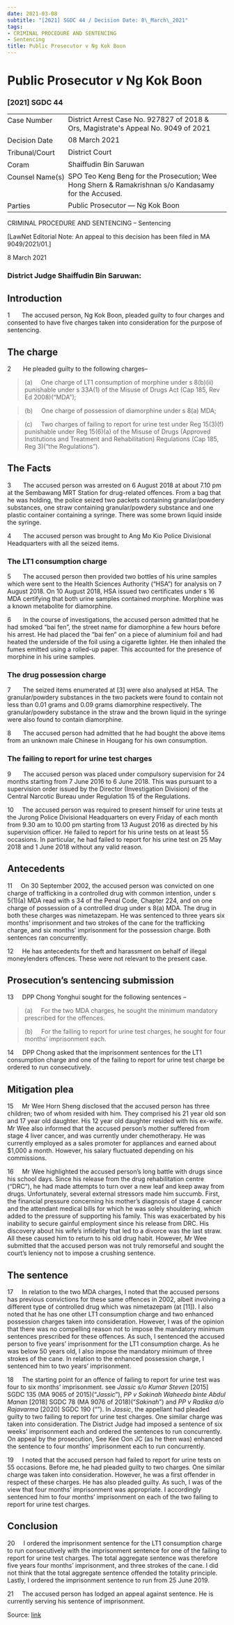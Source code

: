 ```yaml
---
date: 2021-03-08
subtitle: "[2021] SGDC 44 / Decision Date: 8\_March\_2021"
tags:
- CRIMINAL PROCEDURE AND SENTENCING
- Sentencing
title: Public Prosecutor v Ng Kok Boon
---
```

# Public Prosecutor _v_ Ng Kok Boon  

### \[2021\] SGDC 44

<table id="info-table"><tbody><tr class="info-row"><td class="txt-label" style="padding: 4px 0px; white-space: nowrap" valign="top">Case Number</td><td class="txt-body">District Arrest Case No. 927827 of 2018 &amp; Ors, Magistrate's Appeal No. 9049 of 2021</td></tr><tr class="info-row"><td class="txt-label" style="padding: 4px 0px; white-space: nowrap" valign="top">Decision Date</td><td class="txt-body">08 March 2021</td></tr><tr class="info-row"><td class="txt-label" style="padding: 4px 0px; white-space: nowrap" valign="top">Tribunal/Court</td><td class="txt-body">District Court</td></tr><tr class="info-row"><td class="txt-label" style="padding: 4px 0px; white-space: nowrap" valign="top">Coram</td><td class="txt-body">Shaiffudin Bin Saruwan</td></tr><tr class="info-row"><td class="txt-label" style="padding: 4px 0px; white-space: nowrap" valign="top">Counsel Name(s)</td><td class="txt-body">SPO Teo Keng Beng for the Prosecution; Wee Hong Shern &amp; Ramakrishnan s/o Kandasamy for the Accused.</td></tr><tr class="info-row"><td class="txt-label" style="padding: 4px 0px; white-space: nowrap" valign="top">Parties</td><td class="txt-body">Public Prosecutor — Ng Kok Boon</td></tr></tbody></table>

CRIMINAL PROCEDURE AND SENTENCING – Sentencing

\[LawNet Editorial Note: An appeal to this decision has been filed in MA 9049/2021/01.\]

8 March 2021

### District Judge Shaiffudin Bin Saruwan:

## Introduction

1       The accused person, Ng Kok Boon, pleaded guilty to four charges and consented to have five charges taken into consideration for the purpose of sentencing.

## The charge

2       He pleaded guilty to the following charges–

> (a)     One charge of LT1 consumption of morphine under s 8(b)(ii) punishable under s 33A(1) of the Misuse of Drugs Act (Cap 185, Rev Ed 2008)(“MDA”);

> (b)     One charge of possession of diamorphine under s 8(a) MDA;

> (c)     Two charges of failing to report for urine test under Reg 15(3)(f) punishable under Reg 15(6)(a) of the Misuse of Drugs (Approved Institutions and Treatment and Rehabilitation) Regulations (Cap 185, Reg 3)(“the Regulations”).

## The Facts

3       The accused person was arrested on 6 August 2018 at about 7.10 pm at the Sembawang MRT Station for drug-related offences. From a bag that he was holding, the police seized two packets containing granular/powdery substances, one straw containing granular/powdery substance and one plastic container containing a syringe. There was some brown liquid inside the syringe.

4       The accused person was brought to Ang Mo Kio Police Divisional Headquarters with all the seized items.

### The LT1 consumption charge

5       The accused person then provided two bottles of his urine samples which were sent to the Health Sciences Authority (“HSA”) for analysis on 7 August 2018. On 10 August 2018, HSA issued two certificates under s 16 MDA certifying that both urine samples contained morphine. Morphine was a known metabolite for diamorphine.

6       In the course of investigations, the accused person admitted that he had smoked “bai fen”, the street name for diamorphine a few hours before his arrest. He had placed the “bai fen” on a piece of aluminium foil and had heated the underside of the foil using a cigarette lighter. He then inhaled the fumes emitted using a rolled-up paper. This accounted for the presence of morphine in his urine samples.

### The drug possession charge

7       The seized items enumerated at \[3\] were also analysed at HSA. The granular/powdery substances in the two packets were found to contain not less than 0.01 grams and 0.09 grams diamorphine respectively. The granular/powdery substance in the straw and the brown liquid in the syringe were also found to contain diamorphine.

8       The accused person had admitted that he had bought the above items from an unknown male Chinese in Hougang for his own consumption.

### The failing to report for urine test charges

9       The accused person was placed under compulsory supervision for 24 months starting from 7 June 2016 to 6 June 2018. This was pursuant to a supervision order issued by the Director (Investigation Division) of the Central Narcotic Bureau under Regulation 15 of the Regulations.

10     The accused person was required to present himself for urine tests at the Jurong Police Divisional Headquarters on every Friday of each month from 9.30 am to 10.00 pm starting from 13 August 2016 as directed by his supervision officer. He failed to report for his urine tests on at least 55 occasions. In particular, he had failed to report for his urine test on 25 May 2018 and 1 June 2018 without any valid reason.

## Antecedents

11     On 30 September 2002, the accused person was convicted on one charge of trafficking in a controlled drug with common intention, under s 5(1)(a) MDA read with s 34 of the Penal Code, Chapter 224, and on one charge of possession of a controlled drug under s 8(a) MDA. The drug in both these charges was nimetazepam. He was sentenced to three years six months’ imprisonment and two strokes of the cane for the trafficking charge, and six months’ imprisonment for the possession charge. Both sentences ran concurrently.

12     He has antecedents for theft and harassment on behalf of illegal moneylenders offences. These were not relevant to the present case.

## Prosecution’s sentencing submission

13     DPP Chong Yonghui sought for the following sentences –

> (a)     For the two MDA charges, he sought the minimum mandatory prescribed for the offences.

> (b)     For the failing to report for urine test charges, he sought for four months’ imprisonment each.

14     DPP Chong asked that the imprisonment sentences for the LT1 consumption charge and one of the failing to report for urine test charge be ordered to run consecutively.

## Mitigation plea

15     Mr Wee Horn Sheng disclosed that the accused person has three children; two of whom resided with him. They comprised his 21 year old son and 17 year old daughter. His 12 year old daughter resided with his ex-wife. Mr Wee also informed that the accused person’s mother suffered from stage 4 liver cancer, and was currently under chemotherapy. He was currently employed as a sales promoter for appliances and earned about $1,000 a month. However, his salary fluctuated depending on his commissions.

16     Mr Wee highlighted the accused person’s long battle with drugs since his school days. Since his release from the drug rehabilitation centre (“DRC”), he had made attempts to turn over a new leaf and keep away from drugs. Unfortunately, several external stressors made him succumb. First, the financial pressure concerning his mother’s diagnosis of stage 4 cancer and the attendant medical bills for which he was solely shouldering, which added to the pressure of supporting his family. This was exacerbated by his inability to secure gainful employment since his release from DRC. His discovery about his wife’s infidelity that led to a divorce was the last straw. All these caused him to return to his old drug habit. However, Mr Wee submitted that the accused person was not truly remorseful and sought the court’s leniency not to impose a crushing sentence.

## The sentence

17     In relation to the two MDA charges, I noted that the accused persons has previous convictions for these same offences in 2002, albeit involving a different type of controlled drug which was nimetazepam (at \[11\]). I also noted that he has one other LT1 consumption charge and two enhanced possession charges taken into consideration. However, I was of the opinion that there was no compelling reason not to impose the mandatory minimum sentences prescribed for these offences. As such, I sentenced the accused person to five years’ imprisonment for the LT1 consumption charge. As he was below 50 years old, I also impose the mandatory minimum of three strokes of the cane. In relation to the enhanced possession charge, I sentenced him to two years’ imprisonment.

18     The starting point for an offence of failing to report for urine test was four to six months’ imprisonment. see _Jassic s/o Kumar Steven_ <span class="citation">\[2015\] SGDC 135</span> (MA 9065 of 2015)(“_Jassic_”), _PP v Sakinah Waheeda binte Abdul Manan_ <span class="citation">\[2018\] SGDC 78</span> (MA 9076 of 2018)(“_Sakinah_”) and _PP v Radika d/o Rajavarma_ <span class="citation">\[2020\] SGDC 190</span> (“”). In _Jassic_, the appellant had pleaded guilty to two failing to report for urine test charges. One similar charge was taken into consideration. The District Judge had imposed a sentence of six weeks’ imprisonment each and ordered the sentences to run concurrently. On appeal by the prosecution, See Kee Oon JC (as he then was) enhanced the sentence to four months’ imprisonment each to run concurrently.

19     I noted that the accused person had failed to report for urine tests on 55 occasions. Before me, he had pleaded guilty to two charges. One similar charge was taken into consideration. However, he was a first offender in respect of these charges. He has also pleaded guilty. As such, I was of the view that four months’ imprisonment was appropriate. I accordingly sentenced him to four months’ imprisonment on each of the two failing to report for urine test charges.

## Conclusion

20     I ordered the imprisonment sentence for the LT1 consumption charge to run consecutively with the imprisonment sentence for one of the failing to report for urine test charges. The total aggregate sentence was therefore five years four months’ imprisonment, and three strokes of the cane. I did not think that the total aggregate sentence offended the totality principle. Lastly, I ordered the imprisonment sentence to run from 25 June 2019.

21     The accused person has lodged an appeal against sentence. He is currently serving his sentence of imprisonment.


Source: [link](https://www.lawnet.sg:443/lawnet/web/lawnet/free-resources?p_p_id=freeresources_WAR_lawnet3baseportlet&p_p_lifecycle=1&p_p_state=normal&p_p_mode=view&_freeresources_WAR_lawnet3baseportlet_action=openContentPage&_freeresources_WAR_lawnet3baseportlet_docId=%2FJudgment%2F25699-SSP.xml)